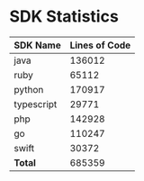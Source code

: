 # SDK Statistics

| SDK Name | Lines of Code |
| -------- | ------------- |
| java | 136012 |
| ruby | 65112 |
| python | 170917 |
| typescript | 29771 |
| php | 142928 |
| go | 110247 |
| swift | 30372 |
| **Total** | 685359 |

